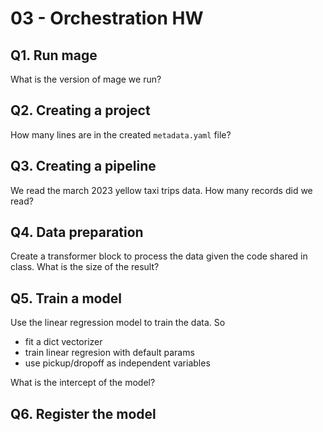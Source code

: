 # 03 - Orchestration HW

## Q1. Run mage

What is the version of mage we run?

## Q2. Creating a project

How many lines are in the created `metadata.yaml` file?

## Q3. Creating a pipeline

We read the march 2023 yellow taxi trips data. How many records did we read?


## Q4. Data preparation

Create a transformer block to process the data given the code shared in class. What is the size of the result?

## Q5. Train a model

Use the linear regression model to  train the data. So 
- fit a dict vectorizer
- train linear regresion with default params
- use pickup/dropoff as independent variables

What is the intercept of the model?

## Q6. Register the model

